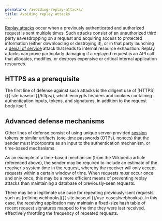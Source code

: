 ```yaml
---
permalink: /avoiding-replay-attacks/
title: Avoiding replay attacks
---
```

[Replay attacks](https://en.wikipedia.org/wiki/Replay_attack) occur when a
previously authenticated and authorized request is sent multiple times. Such
attacks consist of an unauthorized third party eavesdropping on a request
and acquiring access to protected information (either downloading or
destroying it), or in that party launching a [denial of
service](https://en.wikipedia.org/wiki/Denial-of-service_attack)
attack that leads to internal resource exhaustion. Replay attacks can prove
particularly damaging if a replayed request is an API call that allocates,
modifies, or destroys expensive or critical internal application resources.

## HTTPS as a prerequisite

The first line of defense against such attacks is the diligent use of
[HTTPS]({{ site.baseurl }}/https/), which encrypts headers and cookies
containing authentication inputs, tokens, and signatures, in addition to the
request body itself.

## Advanced defense mechanisms

Other lines of defense consist of using unique server-provided [session
tokens](https://en.wikipedia.org/wiki/Session_token) or similar artifacts
([one-time passwords (OTPs)](https://en.wikipedia.org/wiki/One-time_password),
[nonces](https://en.wikipedia.org/wiki/Cryptographic_nonce)) that the sender
must incorporate as an input to the authentication mechanism, or time-based
mechanisms.

As an example of a time-based mechanism (from the Wikipedia article referenced
above), the sender may be required to include an estimate of the receiver's
system time in the request, whereby the receiver will only accept requests
within a certain window of time. When requests _must_ occur once and only
once, this may be a more efficient means of preventing replay attacks than
maintaining a database of previously-seen requests.

There may be a legitimate use case for repeating previously-sent requests,
such as [refiring webhooks]({{ site.baseurl }}/use-cases/webhooks/). In this
case, the receiving application may maintain a fixed-size hash table of recent
request signatures mapped to the time they were last received, effectively
throttling the frequency of repeated requests.
